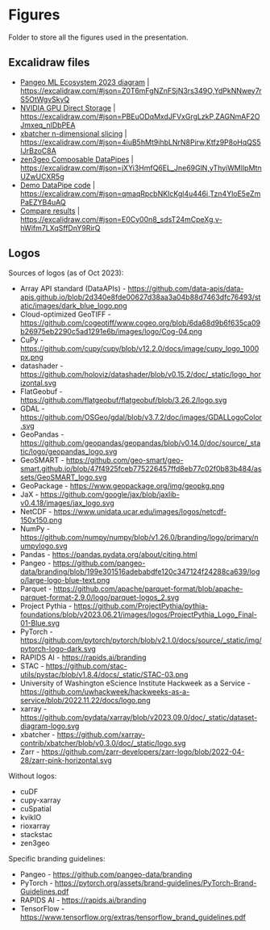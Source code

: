 # Figures

Folder to store all the figures used in the presentation.

## Excalidraw files

- [Pangeo ML Ecosystem 2023 diagram](foss4g2023oceania_pangeo_ml_talk.excalidraw) | https://excalidraw.com/#json=Z0T6mFgNZnFSjN3rs349O,YdPkNNwey7rS5OtWgvSkyQ
- [NVIDIA GPU Direct Storage](nvidia_gpu_direct_storage.excalidraw) | https://excalidraw.com/#json=PBEuODqMxdJFVxGrgLzkP,ZAGNmAF2OJmxeq_nIDbPEA
- [xbatcher n-dimensional slicing](xbatcher_ndim_slicing.excalidraw) | https://excalidraw.com/#json=4iuB5hMt9ihbLNrN8Pirw,Ktfz9P8oHqQS5IJrBzoC8A
- [zen3geo Composable DataPipes](zen3geo_composable_datapipes.excalidraw) | https://excalidraw.com/#json=jXYi3HmfQ6EL_Jne69GlN,yThyiWMIlpMtnUZwUCXR5g
- [Demo DataPipe code](demo_datapipe_code.excalidraw) | https://excalidraw.com/#json=qmaqRpcbNKIcKgl4u446i,Tzn4YloE5eZmPaEZYB4uAQ
- [Compare results](compare_results.excalidraw) | https://excalidraw.com/#json=E0Cy00n8_sdsT24mCpeXg,v-hWifm7LXqSffDnY9RirQ

## Logos

Sources of logos (as of Oct 2023):

- Array API standard (DataAPIs) - https://github.com/data-apis/data-apis.github.io/blob/2d340e8fde00627d38aa3a04b88d7463dfc76493/static/images/dark_blue_logo.png
- Cloud-optimized GeoTIFF - https://github.com/cogeotiff/www.cogeo.org/blob/6da68d9b6f635ca09b26975eb2290c5ad1291e6b/images/logo/Cog-04.png
- CuPy - https://github.com/cupy/cupy/blob/v12.2.0/docs/image/cupy_logo_1000px.png
- datashader - https://github.com/holoviz/datashader/blob/v0.15.2/doc/_static/logo_horizontal.svg
- FlatGeobuf - https://github.com/flatgeobuf/flatgeobuf/blob/3.26.2/logo.svg
- GDAL - https://github.com/OSGeo/gdal/blob/v3.7.2/doc/images/GDALLogoColor.svg
- GeoPandas - https://github.com/geopandas/geopandas/blob/v0.14.0/doc/source/_static/logo/geopandas_logo.svg
- GeoSMART - https://github.com/geo-smart/geo-smart.github.io/blob/47f4925fceb775226457ffd8eb77c02f0b83b484/assets/GeoSMART_logo.svg
- GeoPackage - https://www.geopackage.org/img/geopkg.png
- JaX - https://github.com/google/jax/blob/jaxlib-v0.4.18/images/jax_logo.svg
- NetCDF - https://www.unidata.ucar.edu/images/logos/netcdf-150x150.png
- NumPy - https://github.com/numpy/numpy/blob/v1.26.0/branding/logo/primary/numpylogo.svg
- Pandas - https://pandas.pydata.org/about/citing.html
- Pangeo - https://github.com/pangeo-data/branding/blob/199e301516adebabdfe120c347124f24288ca639/logo/large-logo-blue-text.png
- Parquet - https://github.com/apache/parquet-format/blob/apache-parquet-format-2.9.0/logo/parquet-logos_2.svg
- Project Pythia - https://github.com/ProjectPythia/pythia-foundations/blob/v2023.06.21/images/logos/ProjectPythia_Logo_Final-01-Blue.svg
- PyTorch - https://github.com/pytorch/pytorch/blob/v2.1.0/docs/source/_static/img/pytorch-logo-dark.svg
- RAPIDS AI - https://rapids.ai/branding
- STAC - https://github.com/stac-utils/pystac/blob/v1.8.4/docs/_static/STAC-03.png
- University of Washington eScience Institute Hackweek as a Service - https://github.com/uwhackweek/hackweeks-as-a-service/blob/2022.11.22/docs/logo.png
- xarray - https://github.com/pydata/xarray/blob/v2023.09.0/doc/_static/dataset-diagram-logo.svg
- xbatcher - https://github.com/xarray-contrib/xbatcher/blob/v0.3.0/doc/_static/logo.svg
- Zarr - https://github.com/zarr-developers/zarr-logo/blob/2022-04-28/zarr-pink-horizontal.svg

Without logos:

- cuDF
- cupy-xarray
- cuSpatial
- kvikIO
- rioxarray
- stackstac
- zen3geo

Specific branding guidelines:

- Pangeo - https://github.com/pangeo-data/branding
- PyTorch - https://pytorch.org/assets/brand-guidelines/PyTorch-Brand-Guidelines.pdf
- RAPIDS AI - https://rapids.ai/branding
- TensorFlow - https://www.tensorflow.org/extras/tensorflow_brand_guidelines.pdf
